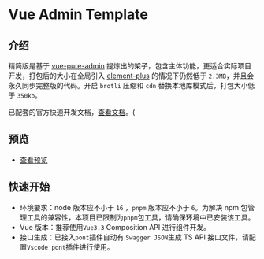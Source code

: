 <h1>Vue Admin Template</h1>

## 介绍

精简版是基于 [vue-pure-admin](https://github.com/pure-admin/vue-pure-admin) 提炼出的架子，包含主体功能，更适合实际项目开发，打包后的大小在全局引入 [element-plus](https://element-plus.org) 的情况下仍然低于 `2.3MB`，并且会永久同步完整版的代码。开启 `brotli` 压缩和 `cdn` 替换本地库模式后，打包大小低于 `350kb`。

已配套的官方快速开发文档，[查看文档](https://yiming_chang.gitee.io/pure-admin-doc)。(

## 预览

- [查看预览](https://pure-admin-thin.netlify.app/#/login)

## 快速开始

- 环境要求：node 版本应不小于 `16` ，`pnpm` 版本应不小于 `6`。为解决 npm 包管理工具的兼容性，本项目已限制为`pnpm`包工具，请确保环境中已安装该工具。
- Vue 版本：推荐使用`Vue3.3` Composition API 进行组件开发。
- 接口生成：已接入`pont`插件自动有 `Swagger JSON`生成 TS API 接口文件，请配置`Vscode pont`插件进行使用。
